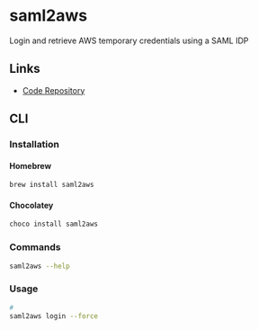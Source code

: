 # saml2aws

Login and retrieve AWS temporary credentials using a SAML IDP

## Links

- [Code Repository](https://github.com/Versent/saml2aws)

## CLI

### Installation

#### Homebrew

```sh
brew install saml2aws
```

#### Chocolatey

```sh
choco install saml2aws
```

### Commands

```sh
saml2aws --help
```

### Usage

```sh
#
saml2aws login --force
```
